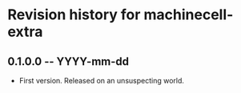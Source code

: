 # Revision history for machinecell-extra

## 0.1.0.0  -- YYYY-mm-dd

* First version. Released on an unsuspecting world.
